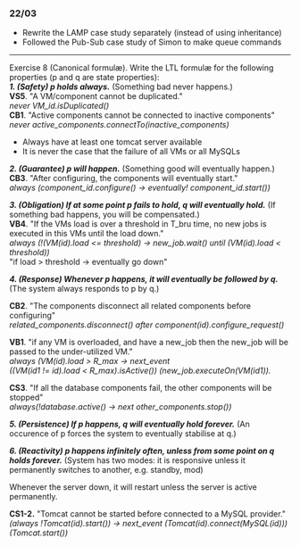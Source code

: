 ### 22/03
- Rewrite the LAMP case study separately (instead of using inheritance)
- Followed the Pub-Sub case study of Simon to make queue commands
---
Exercise 8 (Canonical formulæ). Write the LTL formulæ for the following properties (p and q are state
properties):  
***1. (Safety) p holds always.***
(Something bad never happens.)  
**VS5**. "A VM/component cannot be duplicated."  
*never VM_id.isDuplicated()*  
**CB1**. "Active components cannot be connected to inactive components"  
*never active_components.connectTo(inactive_components)*  
- Always have at least one tomcat server available
- It is never the case that the failure of all VMs or all MySQLs


***2. (Guarantee) p will happen.***
(Something good will eventually happen.)  
**CB3**. "After configuring, the components will eventually start."  
*always (component_id.configure() -> eventually! component_id.start())*

***3. (Obligation) If at some point p fails to hold, q will eventually hold.***
(If something bad happens, you will be compensated.)  
**VB4**. "If the VMs load is over a threshold in T_bru time, no new jobs is executed in this VMs until the load down."  
*always (!(VM(id).load <= threshold) -> new_job.wait() until (VM(id).load < threshold))*  
"if load > threshold -> eventually go down"  


***4. (Response) Whenever p happens, it will eventually be followed by q.***
(The system always responds to p by q.)  

**CB2**. "The components disconnect all related components before configuring"   
*related_components.disconnect() after component(id).configure_request()*  

**VB1**. "if any VM is overloaded, and have a new_job then the new_job will be passed to the under-utilized VM."  
*always (VM(id).load > R_max -> next_event  
((VM(id1 != id).load < R_max).isActive()) (new_job.executeOn(VM(id1)).*  

**CS3**. "If all the database components fail, the other components will be stopped"  
*always(!database.active() -> next other_components.stop())*  

***5. (Persistence) If p happens, q will eventually hold forever.***
(An occurence of p forces the system to eventually stabilise at q.)   


***6. (Reactivity) p happens infinitely often, unless from some point on q holds forever.***
(System has two modes: it is responsive unless it permanently switches to another, e.g. standby, mod)  

Whenever the server down, it will restart unless the server is active permanently.

**CS1-2.** "Tomcat cannot be started before connected to a MySQL provider."  
*(always !Tomcat(id).start()) -> next_event (Tomcat(id).connect(MySQL(id))) (Tomcat.start())*
